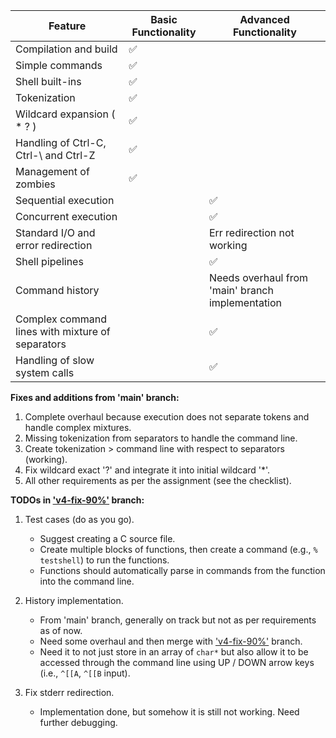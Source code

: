 | Feature                                     | Basic Functionality | Advanced Functionality           |
|---------------------------------------------|---------------------|----------------------------------|
| Compilation and build                       | ✅                 |                                  |
| Simple commands                             | ✅                 |                                  |
| Shell built-ins                             | ✅                 |                                  |
| Tokenization                                | ✅                 |                                  |
| Wildcard expansion ( * ? )                  | ✅                 |                                  |
| Handling of Ctrl-C, Ctrl-\ and Ctrl-Z       | ✅                 |                                  |
| Management of zombies                       | ✅                 |                                  |
| Sequential execution                        |                     | ✅                              |
| Concurrent execution                        |                     | ✅                              |
| Standard I/O and error redirection          |                     | Err redirection not working     |
| Shell pipelines                             |                     | ✅                              |
| Command history                             |                     | Needs overhaul from 'main' branch implementation |
| Complex command lines with mixture of separators |               | ✅                              |
| Handling of slow system calls               |                     | ✅                              |

**Fixes and additions from 'main' branch:**
1. Complete overhaul because execution does not separate tokens and handle complex mixtures.
2. Missing tokenization from separators to handle the command line.
3. Create tokenization > command line with respect to separators (working).
4. Fix wildcard exact '?' and integrate it into initial wildcard '*'.
5. All other requirements as per the assignment (see the checklist).

**TODOs in ['v4-fix-90%'](https://github.com/yeojustin/Unix-Shell-Project/tree/v4.0-fix-90%25) branch:**
1. Test cases (do as you go).
   - Suggest creating a C source file.
   - Create multiple blocks of functions, then create a command (e.g., `% testshell`) to run the functions.
   - Functions should automatically parse in commands from the function into the command line.

2. History implementation.
   - From 'main' branch, generally on track but not as per requirements as of now.
   - Need some overhaul and then merge with ['v4-fix-90%'](https://github.com/yeojustin/Unix-Shell-Project/tree/v4.0-fix-90%25) branch.
   - Need it to not just store in an array of `char*` but also allow it to be accessed through the command line using UP / DOWN arrow keys (i.e., `^[[A`, `^[[B` input).

3. Fix stderr redirection.
   - Implementation done, but somehow it is still not working. Need further debugging.
